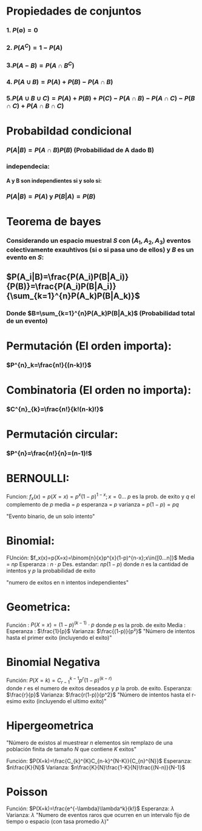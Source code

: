
# Propiedades de conjuntos

### 1. $P(\emptyset)=0$ 
### 2. $P(A^{C})=1-P(A)$
### 3.$P(A-B)=P(A\cap{B^{C}})$ 
### 4. $P(A\cup{B})=P(A)+P(B)-P(A\cap{B})$ 
### 5.$P(A\cup{B}\cup{C})=P(A)+P(B)+P(C)-P(A\cap{B})-P(A\cap{C})-P(B\cap{C})+P(A\cap{B}\cap{C})$ 

# Probabildad condicional 

### $P(A|B) = P(A\cap{B})P(B)$ (Probabilidad de A dado B)

### independecia: 

#### A y B son independientes si y solo si: 

### $P(A|B)=P(A)$ y $P(B|A)=P(B)$


# Teorema de bayes

### Considerando un espacio muestral $S$ con $(A_1,A_2,A_3)$ eventos colectivamente exauhtivos (si o si pasa uno de ellos) y $B$ es un evento en $S$: 

## $P(A_i|B)=\frac{P(A_i)P(B|A_i)}{P(B)}=\frac{P(A_i)P(B|A_i)}{\sum_{k=1}^{n}P(A_k)P(B|A_k)}$ 


### Donde $B=\sum_{k=1}^{n}P(A_k)P(B|A_k)$ (Probabilidad total de un evento)

# Permutación (El orden importa): 

### $P^{n}_k=\frac{n!}{(n-k)!}$ 

# Combinatoria (El orden no importa): 
### $C^{n}_{k}=\frac{n!}{k!(n-k)!}$ 
# Permutación circular: 
### $P^{n}=\frac{n!}{n}=(n-1)!$ 



# BERNOULLI: 

Funcion: $f_x(x)=p(X=x)=p^{x}(1-p)^{1-x};x=0...$ 
$p$ es la prob. de exito y $q$ el complemento de $p$ 
media = $p$ 
esperanza = $p$ 
varianza = $p(1-p)=pq$ 

"Evento binario, de un solo intento"
# Binomial: 

FUnción: $f_x(x)=p(X=x)=\binom{n}{x}p^{x}(1-p)^{n-x};x\in{[0...n]}$ 
Media = $np$ 
Esperanza : $n\cdot{p}$ 
Des. estandar: $np(1-p)$ 
donde $n$ es la cantidad de intentos y $p$ la probabilidad de exito

"numero de exitos en n intentos independientes"
# Geometrica: 

Función : $P(X=x)=(1-p)^{(k-1)}\cdot{p}$ 
donde $p$ es la prob. de exito
Media : 
Esperanza : $\frac{1}{p}$ 
Varianza: $\frac{(1-p)}{p²}$ 
"Número de intentos hasta el primer exito (incluyendo el exito)"

# Binomial Negativa
Función: $P(X=k)=C^{k-1}_{r-1}p^r(1-p)^{(k-r)}$  
donde $r$ es el numero de exitos deseados y $p$ la prob. de exito.
Esperanza: $\frac{r}{p}$ 
Varianza: $\frac{r(1-p)}{p^2}$ 
"Número de intentos hasta el r-esimo exito (incluyendo el ultimo exito)"
# Hipergeometrica

"Número de existos al muestrear $n$ elementos sin remplazo de una población finita de tamaño $N$ que contiene $K$ exitos"

Función: $P(X=k)=\frac{C_{k}^{K}C_{n-k}^{N-K}}{C_{n}^{N}}$ 
Esperanza: $n\frac{K}{N}$ 
Varianza: $n\frac{K}{N}\frac{1-K}{N}\frac{(N-n)}{N-1}$ 

# Poisson 
Función: $P(X=k)=\frac{e^{-\lambda}\lambda^k}{k!}$ 
Esperanza: $\lambda$ 
Varianza: $\lambda$ 
"Numero de eventos raros que ocurren en un intervalo fijo de tiempo o espacio (con tasa promedio $\lambda$)"




